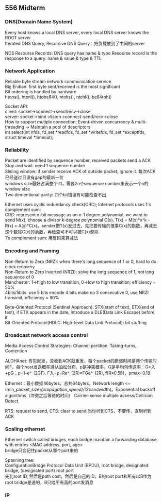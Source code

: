 ## 556 Midterm

### DNS(Domain Name System)

Every host knows a local DNS server, every local DNS server knows the ROOT server  
Iterated DNS Query, Recursive DNS Query：把负载放到了中间的server  

NDS Resourse Records: DNS query has name & type
Resourse record is the response to a query: name & value & type & TTL

### Network Application

Reliable byte stream network communication service  
Big Endian: first byte sent/received is the most significant  
Bit ordering is handled by hardware  
htons(), htonl(), htobe64(), ntohs(), ntohl(), be64toh()

Socket API:  
client: socket->connect->send/recv->close  
server: socket->bind->listen->connect-send/recv->close  
How to support mutiple connection: Event-driven concurrency & multi-threading -> Maintain a pool of descriptors  
int select(int nfds, fd_set *readfds, fd_set *writefds, fd_set *exceptfds, struct timeval *timeout);

### Reliability

Packet are identified by sequence number, received packets send a ACK  
Stop and wait: need 1 sequence number  
Sliding window: if sender receive ACK of outside packet, ignore it. 每次ACK已经送过且没有gap的最新一位  
windows size最好占满整个rtt，需要2n个sequence number来表示一个n的window size  
Two dementional parity: 四个bit错误有可能检查不出  

Ethernet uses cyclic redundancy check(CRC); Internet protocols uses 1's complement sum:  
CRC: represent n-bit message as an n-1 degree polynomial, we want to send M(x), choose a divisor k-degree polynomial C(x), T(x) = M(x)*x^k - R(x) = A(x)*C(x)。sender把T(x)发过去，先把要传输的值乘C(x)的指数，再减去这个数除C(x)的余数，再检查可不可以被C(x)整除  
1‘s complement sum: 用反码来算减法

### Encoding and Framing

Non-Return to Zero (NRZ): when there's long sequence of 1 or 0, hard to do clock recovery  
Non-Return to Zero Inverted (NRZI): solve the long sequence of 1, not long sequence of 0  
Manchester: 1->high to low transition, 0->low to high transition; efficiency = 50%  
4bits/5bits: use 5 bits encode 4 bits make no 3 consecutive 0, use NRZI transimit, efficiency = 80%

Byte-Oriented Protocol (Sentinel Approach): STX(start of text), ETX(end of text), if ETX appears in the date, introduce a DLE(Data Link Escape) before it  
Bit-Oriented Protocol(HDLC: High-level Data Link Protocol): bit stuffing

### Broadcast network access control

Media Access Control Strategies: Channel pertition, Taking-turns, Contention

ALOHAnet: 有包就发，没收到ACK就重发。每个packet的脆弱时间是两个传输时间F。每个host发送概率遵从泊松分布，p是冲突概率，G是平均包传送率：G=入+pG；p=1-e^-(2GF). F入=ρ=Re^-(2R)=FGe^-(2R),当R=0.5时，ρmax=0.18

Ethernet：最小数据46bytes，总共64bytes。Network length <= (min_packet_size)*(propagation_speed)/(2*bandwidth)。Exponential backoff algorithms（冲突之后等待的时间） Carrier-sense multiple access/Collision Detect

RTS: request to send, CTS: clear to send.当你听到CTS，不要传，直到听到ACK

### Scaling ethernet

Ethernet switch called bridges, each bridge maintain a forwarding database with entries <MAC address, port, age>  
bridge只会记住packet从哪个port来的

Spanning tree:  
ConfigurationBridge Protocol Data Unit (BPDU), root bridge, designated bridge, (designated port) root port  
先比root ID, 然后是path cost，然后是自己的ID。B的root port和所有以B作为root bridge是通的，B只给所有高的port发消息

### IP

